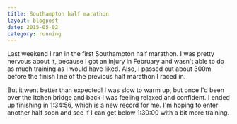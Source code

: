 ```yaml
---
title: Southampton half marathon
layout: blogpost
date: 2015-05-02
category: running
---
```


Last weekend I ran in the first Southampton half marathon. I was pretty nervous
about it, because I got an injury in February and wasn't able to do as much
training as I would have liked. Also, I passed out about 300m before the finish
line of the previous half marathon I raced in.

But it went better than expected! I was slow to warm up, but once I'd been over
the Itchen bridge and back I was feeling relaxed and confident. I ended up
finishing in 1:34:56, which is a new record for me. I'm hoping to enter another
half soon and see if I can get below 1:30:00 with a bit more training.
